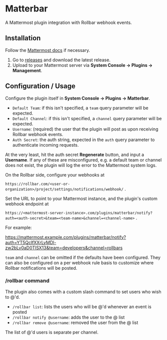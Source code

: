# Matterbar

A Mattermost plugin integration with Rollbar webhook events.

## Installation

Follow the [Mattermost docs](https://docs.mattermost.com/administration/plugins.html#set-up-guide) if necessary.

1. Go to [releases](https://github.com/danieliu/matterbar/releases) and download the latest release.
2. Upload to your Mattermost server via **System Console -> Plugins -> Management**.

## Configuration / Usage

Configure the plugin itself in **System Console -> Plugins -> Matterbar**.

* `Default Team`: if this isn't specified, a `team` query parameter will be expected.
* `Default Channel`: if this isn't specified, a `channel` query parameter will be expected.
* `Username`: (required) the user that the plugin will post as upon receiving Rollbar webhook events.
* `Auth Secret`: the auth string, expected in the `auth` query parameter to authenticate incoming requests.

At the very least, hit the auth secret **Regenerate** button, and input a **Username**. If any of these are misconfigured, e.g. a default team or channel does not exist, the plugin will log the error to the Mattermost system logs.

On the Rollbar side, configure your webhooks at

`https://rollbar.com/<user-or-organization>/project/settings/notifications/webhook/` .

Set the URL to point to your Mattermost instance, and the plugin's custom webhook endpoint at

`https://<mattermost-server-instance>.com/plugins/matterbar/notify?auth=<auth-secret>&team=<team-name>&channel=<channel-name>` .

For example:

https://mattermost.example.com/plugins/matterbar/notify?auth=YT5QclfXXrLyMDl-zw2bLv0aD0TlSX13&team=developers&channel=rollbars

`team` and `channel` can be omitted if the defaults have been configured. They can also be configured on a per webhook rule basis to customize where Rollbar notifications will be posted.

### /rollbar command

The plugin also comes with a custom slash command to set users who wish to @'d.

* `/rollbar list`: lists the users who will be @'d whenever an event is posted
* `/rollbar notify @username`: adds the user to the @ list
* `/rollbar remove @username`: removed the user from the @ list

The list of @'d users is separate per channel.
